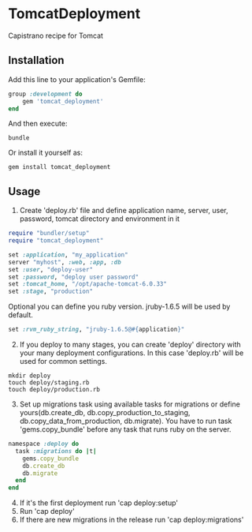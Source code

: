 # TomcatDeployment

Capistrano recipe for Tomcat

## Installation

Add this line to your application's Gemfile:

```ruby
group :development do
    gem 'tomcat_deployment'
end
```

And then execute:

```shell
bundle
```

Or install it yourself as:

```shell
gem install tomcat_deployment
```

## Usage

1. Create 'deploy.rb' file and define application name, server, user, password, tomcat directory and environment in it
```ruby
require "bundler/setup"
require "tomcat_deployment"

set :application, "my_application"
server "myhost", :web, :app, :db
set :user, "deploy-user"
set :password, "deploy user password"
set :tomcat_home, "/opt/apache-tomcat-6.0.33"
set :stage, "production"
```
Optional you can define you ruby version. jruby-1.6.5 will be used by default.
```ruby
set :rvm_ruby_string, "jruby-1.6.5@#{application}"
```
2. If you deploy to many stages, you can create 'deploy' directory with your many deployment configurations. In this case 'deploy.rb' will be used for common settings.
```shell
mkdir deploy
touch deploy/staging.rb
touch deploy/production.rb
```
3. Set up migrations task using available tasks for migrations or define yours(db.create_db, db.copy_production_to_staging, db.copy_data_from_production, db.migrate). You have to run task 'gems.copy_bundle' before any task that runs ruby on the server.
```ruby
namespace :deploy do
  task :migrations do |t|
    gems.copy_bundle
    db.create_db
    db.migrate
  end
end
```
4. If it's the first deployment run 'cap <environment> deploy:setup'
5. Run 'cap <environment> deploy'
6. If there are new migrations in the release run 'cap <environment> deploy:migrations'